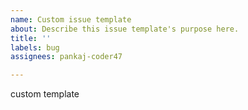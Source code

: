 ```yaml
---
name: Custom issue template
about: Describe this issue template's purpose here.
title: ''
labels: bug
assignees: pankaj-coder47

---
```


custom template
